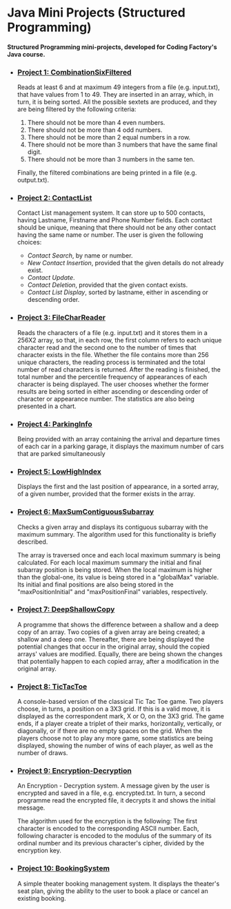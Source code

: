 # **Java Mini Projects (Structured Programming)**
#### Structured Programming mini-projects, developed for Coding Factory's Java course. 
- ### <u>Project 1: CombinationSixFiltered</u>
    Reads at least 6 and at maximum 49 integers from a file (e.g. input.txt), that have values from 1 to 49. 
    They are inserted in an array, which, in turn, it is being sorted.
    All the possible sextets are produced, and they are being filtered by the following criteria:
    1. There should not be more than 4 even numbers.
    2. There should not be more than 4 odd numbers.
    3. There should not be more than 2 equal numbers in a row.
    4. There should not be more than 3 numbers that have the same final digit.
    5. There should not be more than 3 numbers in the same ten.  
    
    Finally, the filtered combinations are being printed in a file (e.g. output.txt).
- ### <u>Project 2: ContactList</u>
    Contact List management system. It can store up to 500 contacts, having Lastname, Firstname and
    Phone Number fields. Each contact should be unique, meaning that there should not be any other
    contact having the same name or number.
    The user is given the following choices:
    - *Contact Search*, by name or number.
    - *New Contact Insertion*, provided that the given details do not already exist.
    - *Contact Update*.
    - *Contact Deletion*, provided that the given contact exists.
    - *Contact List Display*, sorted by lastname, either in ascending or descending order.
- ### <u>Project 3: FileCharReader</u>
  Reads the characters of a file (e.g. input.txt) and it stores them in a 256X2 array, so that,
  in each row, the first column refers to each unique character read and the second one to the number
  of times that character exists in the file. Whether the file contains more than 256 unique 
  characters, the reading process is terminated and the total number of read characters is returned.
  After the reading is finished, the total number and the percentile frequency of appearances
  of each character is being displayed. The user chooses whether the former results are being 
  sorted in either ascending or descending order of character or appearance number. The statistics
  are also being presented in a chart.
- ### <u>Project 4: ParkingInfo</u>
  Being provided with an array containing the arrival and departure times of each car in a
  parking garage, it displays the maximum number of cars that are parked simultaneously
- ### <u>Project 5: LowHighIndex</u>
  Displays the first and the last position of appearance, in a sorted array, of a given number,
  provided that the former exists in the array.
- ### <u>Project 6: MaxSumContiguousSubarray</u>
  Checks a given array and displays its contiguous subarray with the maximum summary.
  The algorithm used for this functionality is briefly described.
  
  The array is traversed once and each local maximum summary is being calculated. For each 
  local maximum summary the initial and final subarray position is being stored.
  When the local maximum is higher than the global-one, its value is being stored in a 
  "globalMax" variable. Its initial and final positions are also being stored in the
  "maxPositionInitial" and "maxPositionFinal" variables, respectively.
- ### <u>Project 7: DeepShallowCopy</u>
  A programme that shows the difference between a shallow and a deep copy of an array.
  Two copies of a given array are being created; a shallow and a deep one. Thereafter,
  there are being displayed the potential changes that occur in the original array, should
  the copied arrays' values are modified. Equally, there are being shown the changes that
  potentially happen to each copied array, after a modification in the original array.
- ### <u>Project 8: TicTacToe</u>
  A console-based version of the classical Tic Tac Toe game. 
  Two players choose, in turns, a position on a 3X3 grid. If this is a valid move, 
  it is displayed as the correspondent mark, X or O, on the 3X3 grid. The game ends,
  if a player create a triplet of their marks, horizontally, vertically, or diagonally,
  or if there are no empty spaces on the grid. When the players choose not to play any
  more game, some statistics are being displayed, showing the number of wins of each 
  player, as well as the number of draws.
- ### <u>Project 9: Encryption-Decryption</u>
  An Encryption - Decryption system. A message given by the user is encrypted and
  saved in a file, e.g. encrypted.txt. In turn, a second programme read the encrypted
  file, it decrypts it and shows the initial message.

  The algorithm used for the encryption is the following:
  The first character is encoded to the corresponding ASCII number. Each, following
  character is encoded to the modulus of the summary of its ordinal number and its
  previous character's cipher, divided by the encryption key.
- ### <u>Project 10: BookingSystem</u>
  A simple theater booking management system. It displays the theater's seat plan,
  giving the ability to the user to book a place or cancel an existing booking.
